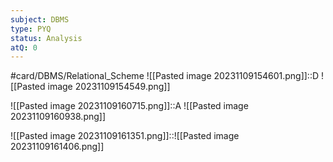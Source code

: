 ```yaml
---
subject: DBMS
type: PYQ
status: Analysis
atQ: 0
---
```

#card/DBMS/Relational_Scheme
![[Pasted image 20231109154601.png]]::D ![[Pasted image 20231109154549.png]] <!--SR:!2023-12-12,10,270-->

![[Pasted image 20231109160715.png]]::A ![[Pasted image 20231109160938.png]] <!--SR:!2023-12-06,4,179-->

![[Pasted image 20231109161351.png]]::![[Pasted image 20231109161406.png]] <!--SR:!2023-12-17,15,290-->

